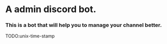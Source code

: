 # A admin discord bot.

### This is a bot that will help you to manage your channel better. 

 TODO:unix-time-stamp 
